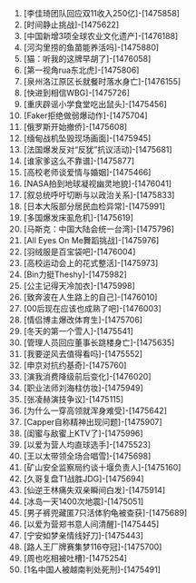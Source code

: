 
1. [李佳琦团队回应双11收入250亿]-[1475858]
1. [时间静止挑战]-[1475622]
1. [中国新增3项全球农业文化遗产]-[1476188]
1. [河沟里捞的鱼苗能养活吗]-[1475880]
1. [猫：听我的这牌早胡了]-[1476058]
1. [第一视角rua东北虎]-[1475806]
1. [泉州洛江原区长就餐时落水身亡]-[1476155]
1. [快进到相信WBG]-[1475726]
1. [重庆辟谣小学食堂吃出鼠头]-[1475456]
1. [Faker拒绝做弱爆动作]-[1475704]
1. [俄罗斯开始撤侨]-[1475608]
1. [缅甸战机坠毁现场画面]-[1475945]
1. [法国爆发反对“反犹”抗议活动]-[1475681]
1. [谁家爹这么不靠谱]-[1475877]
1. [高校老师谈爱情与婚姻]-[1475466]
1. [NASA拍到地球凝视幽灵地貌]-[1476041]
1. [叙总统呼吁切断与以政治关系]-[1475833]
1. [日本大阪部分居民血检异常]-[1475991]
1. [多国爆发床虱危机]-[1475619]
1. [马斯克：中国大陆会统一台湾]-[1475796]
1. [All Eyes On Me舞蹈挑战]-[1475976]
1. [羽绒服是百宝袋吧]-[1476004]
1. [高校运动会上的花式整活]-[1475973]
1. [Bin力挺Theshy]-[1475982]
1. [公主记得天冷加衣]-[1475998]
1. [致奔波在人生路上的自己]-[1476010]
1. [00后现在应该也成熟了吧]-[1476003]
1. [情侣博主爆改体育生]-[1475706]
1. [冬天的第一个雪人]-[1475541]
1. [管理人员回应董事长跳楼身亡]-[1475635]
1. [我要逆风去值得看吗]-[1475552]
1. [申京对抗约基奇]-[1475760]
1. [演我消费降级前后变化]-[1476020]
1. [职业法师刘海柱仿妆]-[1475949]
1. [张凌赫演技争议]-[1475115]
1. [为什么一穿高领就浑身难受]-[1475642]
1. [Capper自称精神出现问题]-[1475907]
1. [闺蜜与敌蜜上KTV了]-[1475996]
1. [以爱为营人均直球选手]-[1475523]
1. [王以太带领全场合唱雪]-[1475698]
1. [矿山安全监察局约谈十堰负责人]-[1475160]
1. [久哥复盘T1战胜JDG]-[1475694]
1. [仙逆王林痛失双亲瞬间白发]-[1475914]
1. [冰岛一天1400次地震]-[1475051]
1. [男子裤兜藏匿7只活体豹龟被查获]-[1475689]
1. [以爱为营郑书意人间清醒]-[1475445]
1. [宁安如梦亲情线好刀]-[1475443]
1. [路人王厂牌赛集梦116夺冠]-[1475700]
1. [周也吃相被吐槽]-[1475254]
1. [1名中国人被越南判处死刑]-[1475491]